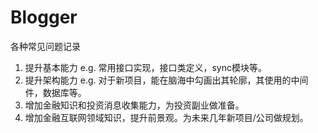 # Blogger
各种常见问题记录

1. 提升基本能力 e.g. 常用接口实现，接口类定义，sync模块等。 
2. 提升架构能力 e.g. 对于新项目，能在脑海中勾画出其轮廓，其使用的中间件，数据库等。 
3. 增加金融知识和投资消息收集能力，为投资副业做准备。 
4. 增加金融互联网领域知识，提升前景观。为未来几年新项目/公司做规划。







